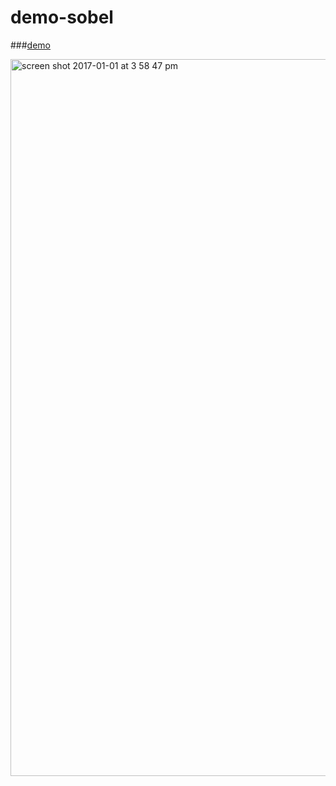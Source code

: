# demo-sobel

###[demo](https://ramshackle-jamathon.github.io/demo-sobel/)

<img width="1147" alt="screen shot 2017-01-01 at 3 58 47 pm" src="https://cloud.githubusercontent.com/assets/5943242/21583224/18f530e6-d045-11e6-8c7c-12d2e84db66a.png">
